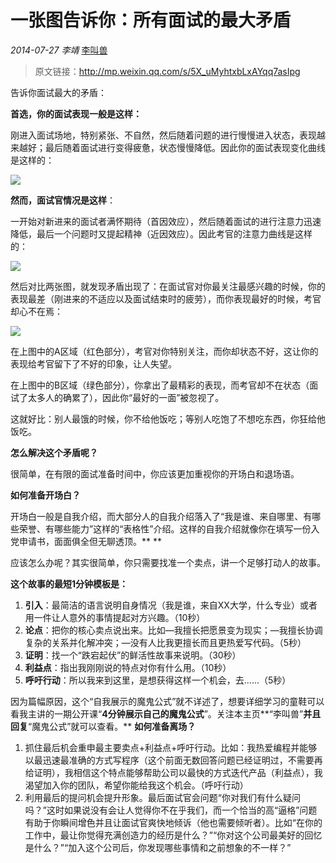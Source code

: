 # 一张图告诉你：所有面试的最大矛盾

*2014-07-27* *李靖* [李叫兽](https://mp.weixin.qq.com/s?__biz=MzA5NTMxOTczOA==&mid=200365020&idx=1&sn=409133cd280a3680fb6a64fef1144fc5&scene=21&key=b5ad03ea130bc6d97aa9ee521c152d4cafdb4cb3ddef035c480cfbfbf8be22f52752a4c036fb9ab73a5900142819e07316630fb6323af4bf031725667fe96c7f65df2279a74dcd7d829e861eb57c05c9&ascene=7&uin=MjQwNzMxODYwNQ%3D%3D&devicetype=Windows+8&version=6203005d&pass_ticket=xOhI1VQDG%2FzwbhWgqYvgjLhswwNIUGjt8DUL4fp00EDxCVadhAwYny0MJ9B2H%2Fmr&winzoom=1.125##)

> 原文链接：http://mp.weixin.qq.com/s/5X_uMyhtxbLxAYqq7asIpg

告诉你面试最大的矛盾：

**首选，你的面试表现一般是这样：**

刚进入面试场地，特别紧张、不自然，然后随着问题的进行慢慢进入状态，表现越来越好；最后随着面试进行变得疲惫，状态慢慢降低。因此你的面试表现变化曲线是这样的：


![](./_image/2017-02-13-18-07-19.jpg)

**然而，面试官情况是这样**：

一开始对新进来的面试者满怀期待（首因效应），然后随着面试的进行注意力迅速降低，最后一个问题时又提起精神（近因效应）。因此考官的注意力曲线是这样的：


![](./_image/2017-02-13-18-07-28.jpg)


然后对比两张图，就发现矛盾出现了：在面试官对你最关注最感兴趣的时候，你的表现最差（刚进来的不适应以及面试结束时的疲劳），而你表现最好的时候，考官却心不在焉：


![](./_image/2017-02-13-18-07-36.jpg)


在上图中的A区域（红色部分），考官对你特别关注，而你却状态不好，这让你的表现给考官留下了不好的印象，让人失望。

在上图中的B区域（绿色部分），你拿出了最精彩的表现，而考官却不在状态（面试了太多人的确累了），因此你“最好的一面”被忽视了。

这就好比：别人最饿的时候，你不给他饭吃；等别人吃饱了不想吃东西，你狂给他饭吃。

**怎么解决这个矛盾呢？**

很简单，在有限的面试准备时间中，你应该更加重视你的开场白和退场语。

**如何准备开场白？**

开场白一般是自我介绍，而大部分人的自我介绍落入了“我是谁、来自哪里、有哪些荣誉、有哪些能力”这样的“表格性”介绍。这样的自我介绍就像你在填写一份入党申请书，面面俱全但无聊透顶。**
**

应该怎么办呢？其实很简单，你只需要找准一个卖点，讲一个足够打动人的故事。

**这个故事的最短1分钟模板是：**

1. **引入**：最简洁的语言说明自身情况（我是谁，来自XX大学，什么专业）或者用一件让人意外的事情提起对方兴趣。（10秒）
2. **论点**：把你的核心卖点说出来。比如—我擅长把愿景变为现实；—我擅长协调复杂的关系并化解冲突；—没有人比我更擅长而且更热爱写代码。（5秒）
3. **证明**：找一个“跌宕起伏”的鲜活性故事来说明。（30秒）
4. **利益点**：指出我刚刚说的特点对你有什么用。（10秒）
5. **呼吁行动**：所以我来到这里，是想获得这样一个机会，去……（5秒）

因为篇幅原因，这个“自我展示的魔鬼公式”就不详述了，想要详细学习的童鞋可以看我主讲的一期公开课“**4分钟展示自己的魔鬼公式**”。关注本主页**“李叫兽”**并且回复**“魔鬼公式”就可以查看。**
**如何准备离场？**



1. 抓住最后机会重申最主要卖点+利益点+呼吁行动。比如：我热爱编程并能够以最迅速最准确的方式写程序（这个前面无数回答问题已经证明过，不需要再给证明），我相信这个特点能够帮助公司以最快的方式迭代产品（利益点），我渴望加入你的团队，希望你能给我这个机会。（呼吁行动）
2. 利用最后的提问机会提升形象。最后面试官会问题“你对我们有什么疑问吗？”这时如果说没有会让人觉得你不在乎我们，而一个恰当的高“逼格”问题有助于你瞬间增色并且让面试官爽快地倾诉（他也需要倾听者）。比如“在你的工作中，最让你觉得充满创造力的经历是什么？”“你对这个公司最美好的回忆是什么？”“加入这个公司后，你发现哪些事情和之前想象的不一样？”
